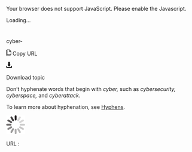 ﻿Your browser does not support JavaScript. Please enable the Javascript.

Loading...

# 

cyber-

![Copy URL](media/cyber/Copy.png)
Copy URL

![Download](media/cyber/Download.png)

Download topic

Don’t hyphenate words that begin with *cyber,* such as *cybersecurity,* *cyberspace,* and *cyberattack*.

To learn more about hyphenation, see [Hyphens](https://worldready.cloudapp.net/Styleguide/Read?id=2700&topicid=28765).

![In progress](media/cyber/activity-large.gif)

URL :
